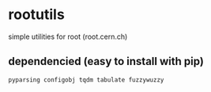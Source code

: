 rootutils
=========

simple utilities for root (root.cern.ch)

dependencied (easy to install with pip)
---

```
pyparsing configobj tqdm tabulate fuzzywuzzy
```
